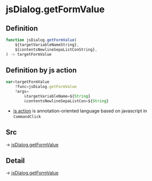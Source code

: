 # jsDialog.getFormValue

## Definition

```js.js
function jsDialog.getFormValue(
	${targetVariableNameString},
	${contentsNewlineSepaListConString},
) -> targetFormValue
```


## Definition by js action

```js.js
var=targetFormValue
	?func=jsDialog.getFormValue
	?args=
		&targetVariableName=${String}
		&contentsNewlineSepaListCon=${String}
```

- [js action](#) is annotation-oriented language based on javascript in `CommandClick`



## Src

-> [jsDialog.getFormValue](https://github.com/puutaro/CommandClick/blob/master/app/src/main/java/com/puutaro/commandclick/fragment_lib/terminal_fragment/js_interface/dialog/JsDialog.kt#L180)

## Detail

-> [jsDialog.getFormValue](https://github.com/puutaro/CommandClick/blob/master/md/developer/js_interface/details/dialog/JsDialog/getFormValue.md)
